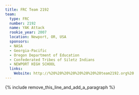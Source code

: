 ```yaml
---
title: FRC Team 2192
team:
  type: FRC
  number: 2192
  name: YAK Attack
  rookie_year: 2007
  location: Newport, OR, USA
  sponsors:
  - NASA
  - Georgia-Pacific
  - Oregon Department of Education
  - Confederated Tribes of Siletz Indians
  - NEWPORT HIGH SCHOOL
  links:
    Website: http://%20%20%20%20%20%20%20%20team2192.org%20
---
```


{% include remove_this_line_and_add_a_paragraph %}